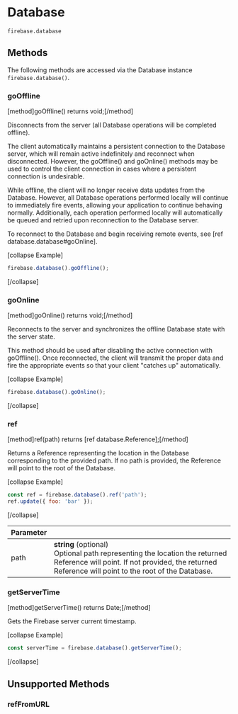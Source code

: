 # Database

```
firebase.database
```

## Methods

The following methods are accessed via the Database instance `firebase.database()`.

### goOffline
[method]goOffline() returns void;[/method]

Disconnects from the server (all Database operations will be completed offline).

The client automatically maintains a persistent connection to the Database server, which will remain active indefinitely and reconnect when disconnected. However, the goOffline() and goOnline() methods may be used to control the client connection in cases where a persistent connection is undesirable.

While offline, the client will no longer receive data updates from the Database. However, all Database operations performed locally will continue to immediately fire events, allowing your application to continue behaving normally. Additionally, each operation performed locally will automatically be queued and retried upon reconnection to the Database server.

To reconnect to the Database and begin receiving remote events, see [ref database.database#goOnline].

[collapse Example]
```js
firebase.database().goOffline();
```
[/collapse]

### goOnline
[method]goOnline() returns void;[/method]

Reconnects to the server and synchronizes the offline Database state with the server state.

This method should be used after disabling the active connection with goOffline(). Once reconnected, the client will transmit the proper data and fire the appropriate events so that your client "catches up" automatically.


[collapse Example]
```js
firebase.database().goOnline();
```
[/collapse]

### ref
[method]ref(path) returns [ref database.Reference];[/method]

Returns a Reference representing the location in the Database corresponding to the provided path. If no path is provided, the Reference will point to the root of the Database.

[collapse Example]
```js
const ref = firebase.database().ref('path');
ref.update({ foo: 'bar' });
```
[/collapse]

| Parameter |         |
| --------- | ------- |
| path  | **string** (optional) <br /> Optional path representing the location the returned Reference will point. If not provided, the returned Reference will point to the root of the Database. |

### getServerTime
[method]getServerTime() returns Date;[/method]

Gets the Firebase server current timestamp.

[collapse Example]
```js
const serverTime = firebase.database().getServerTime();
```
[/collapse]

## Unsupported Methods

### refFromURL
